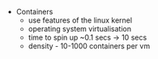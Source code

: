 * Containers
    * use features of the linux kernel
    * operating system virtualisation
    * time to spin up ~0.1 secs -> 10 secs
    * density - 10-1000 containers per vm